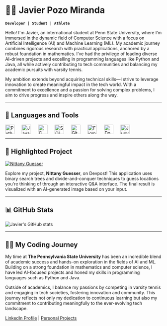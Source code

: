 # 🧑‍💻 **Javier Pozo Miranda**

**`Developer | Student | Athlete`**

Hello! I'm Javier, an international student at Penn State University, where I’m immersed in the dynamic field of Computer Science with a focus on Artificial Intelligence (AI) and Machine Learning (ML). My academic journey combines rigorous research with practical applications, anchored by a robust foundation in mathematics. I’ve had the privilege of leading diverse AI-driven projects and excelling in programming languages like Python and Java, all while actively contributing to tech communities and balancing my academic pursuits with varsity tennis.

My ambition extends beyond acquiring technical skills—I strive to leverage innovation to create meaningful impact in the tech world. With a commitment to excellence and a passion for solving complex problems, I aim to drive progress and inspire others along the way.

---

## 🧰 **Languages and Tools**

<!-- Programming Language Icons -->
<img align="left" alt="Python" width="30px" style="padding-right:20px;" src="https://cdn.jsdelivr.net/gh/devicons/devicon/icons/python/python-original.svg" />
<img align="left" alt="Java" width="30px" style="padding-right:20px;" src="https://cdn.jsdelivr.net/gh/devicons/devicon/icons/java/java-original.svg" />
<img align="left" alt="C" width="30px" style="padding-right:20px;" src="https://cdn.jsdelivr.net/gh/devicons/devicon/icons/c/c-original.svg" />
<img align="left" alt="SQL" width="30px" style="padding-right:20px;" src="https://cdn.jsdelivr.net/gh/devicons/devicon/icons/mysql/mysql-original-wordmark.svg" />

<!-- Software Icons -->
<img align="left" alt="Git" width="30px" style="padding-right:20px;" src="https://cdn.jsdelivr.net/gh/devicons/devicon/icons/git/git-original.svg" />
<img align="left" alt="Figma" width="30px" style="padding-right:20px;" src="https://cdn.jsdelivr.net/gh/devicons/devicon/icons/figma/figma-original.svg" />
<img align="left" alt="Docker" width="30px" style="padding-right:20px;" src="https://cdn.jsdelivr.net/gh/devicons/devicon/icons/docker/docker-original.svg" />
<img align="left" alt="Jupyter" width="30px" style="padding-right:20px;" src="https://cdn.jsdelivr.net/gh/devicons/devicon/icons/jupyter/jupyter-original-wordmark.svg" />

<br clear="left"/>

---

## 🚀 **Highlighted Project**

[![Nittany Guesser](https://d112y698adiu2z.cloudfront.net/photos/production/software_photos/002/635/766/datas/original.jpeg "Nittany Guesser")](https://devpost.com/software/ni-idea)

Explore my project, **Nittany Guesser**, on Devpost! This application uses binary search trees and divide-and-conquer techniques to guess locations you're thinking of through an interactive Q&A interface. The final result is visualized with an AI-generated image based on your input.

---

## 📊 **GitHub Stats**

![Javier's GitHub stats](https://github-readme-stats.vercel.app/api?username=jpm2002&show_icons=true&theme=gruvbox)

---

## 👨‍💻 **My Coding Journey**

My time at **The Pennsylvania State University** has been an incredible blend of academic success and hands-on exploration in the fields of AI and ML. Building on a strong foundation in mathematics and computer science, I have led AI-focused projects and honed my skills in programming languages such as Python and Java.

Outside of academics, I balance my passions by competing in varsity tennis and engaging in tech societies, fostering innovation and community. This journey reflects not only my dedication to continuous learning but also my commitment to contributing meaningfully to the ever-evolving tech landscape.

[LinkedIn Profile][website] | [Personal Projects](https://devpost.com/jpm2002)

[website]: https://www.linkedin.com/in/javier-pozo-miranda/ 
